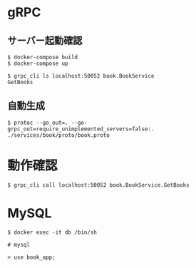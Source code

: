 # gRPC

## サーバー起動確認

```
$ docker-compose build
$ docker-compose up

$ grpc_cli ls localhost:50052 book.BookService
GetBooks
```

## 自動生成
```
$ protoc --go_out=. --go-grpc_out=require_unimplemented_servers=false:. ./services/book/proto/book.proto
```

# 動作確認

```
$ grpc_cli call localhost:50052 book.BookService.GetBooks
```

# MySQL

```
$ docker exec -it db /bin/sh

# mysql

> use book_app;
```
